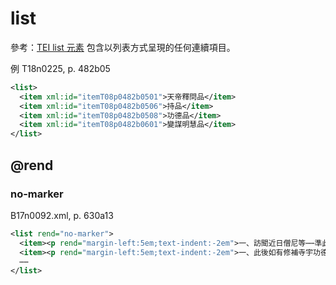 # list

參考：[TEI list 元素](http://www.tei-c.org/release/doc/tei-p5-doc/zh-TW/html/ref-list.html) 包含以列表方式呈現的任何連續項目。

例 T18n0225, p. 482b05

```xml
<list>
  <item xml:id="itemT08p0482b0501">天帝釋問品</item>
  <item xml:id="itemT08p0482b0506">持品</item>
  <item xml:id="itemT08p0482b0508">功德品</item>
  <item xml:id="itemT08p0482b0601">變謀明慧品</item>
</list>
```

## @rend

### no-marker

B17n0092.xml, p. 630a13

```xml
<list rend="no-marker">
  <item><p rend="margin-left:5em;text-indent:-2em">一、訪聞近日僧尼等⋯⋯準此酬賞。</p></item>
  <item><p rend="margin-left:5em;text-indent:-2em">一、此後如有修補寺宇功德⋯⋯</p></item>
  ⋯⋯
</list>
```
